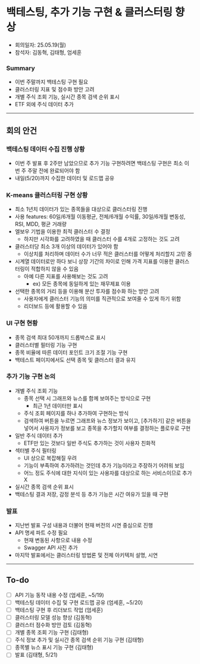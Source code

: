 # 백테스팅, 추가 기능 구현 & 클러스터링 향상

- 회의일자: 25.05.19(월)
- 참석자: 김동혁, 김태형, 엄세훈

### Summary

- 이번 주말까지 백테스팅 구현 필요
- 클러스터링 지표 및 점수화 방안 고려
- 개별 주식 조회 기능, 실시간 종목 검색 순위 표시
- ETF 외에 주식 데이터 추가

---

## 회의 안건

### 백테스팅 데이터 수집 진행 상황

- 이번 주 발표 후 2주만 남았으므로 추가 기능 구현하려면 백테스팅 구현은 최소 이번 주 주말 전에 완료되어야 함
- 내일(5/20)까지 수집한 데이터 및 로드맵 공유

### K-means 클러스터링 구현 상황

- 최소 1년치 데이터가 있는 종목들을 대상으로 클러스터링 진행
- 사용 features: 60일/6개월 이동평균, 전체/6개월 수익률, 30일/6개월 변동성, RSI, MDD, 평균 거래량
- 엘보우 기법을 이용한 최적 클러스터 수 결정
    - 하지만 시각화를 고려하였을 때 클러스터 수를 4개로 고정하는 것도 고려
- 클러스터당 최소 3개 이상의 데이터가 있어야 함
    - 이상치를 처리하며 데이터 수가 너무 적은 클러스터를 어떻게 처리할지 고민 중
- 시계열 데이터로만 하다 보니 상장 기간의 차이로 인해 가격 지표를 이용한 클러스터링이 적합하지 않을 수 있음
    - 아예 다른 지표를 사용해보는 것도 고려
        - ex) 모든 종목에 동일하게 있는 재무제표 이용
- 선택한 종목의 거리 등을 이용해 분산 투자를 점수화 하는 방안 고려
    - 사용자에게 클러스터 기능의 의미를 직관적으로 보여줄 수 있게 하기 위함
    - 리더보드 등에 활용할 수 있음

### UI 구현 현황

- 종목 검색 최대 50개까지 드롭박스로 표시
- 클러스터별 필터링 기능 구현
- 종목 비율에 따른 데이터 포인트 크기 조절 기능 구현
- 백테스트 페이지에서도 선택 종목 및 클러스터 결과 유지

### 추가 기능 구현 논의

- 개별 주식 조회 기능
    - 종목 선택 시 그래프와 뉴스를 함께 보여주는 방식으로 구현
        - 최근 1년 데이터만 표시
    - 주식 조회 페이지를 하나 추가하여 구현하는 방식
    - 검색하여 버튼을 누르면 그래프와 뉴스 정보가 보이고, [추가하기] 같은 버튼을 넣어서 사용자가 정보를 보고 종목을 추가할지 여부를 결정하는 플로우로 구현
- 일반 주식 데이터 추가
    - ETF만 있는 것보다 일반 주식도 추가하는 것이 사용자 친화적
- 섹터별 주식 필터링
    - UI 상으로 복잡해질 우려
    - 기능이 부족하여 추가하려는 것인데 추가 기능이라고 주장하기 어려워 보임
    - 어느 정도 주식에 대한 지식이 있는 사용자를 대상으로 하는 서비스이므로 추가 X
- 실시간 종목 검색 순위 표시
- 백테스팅 결과 저장, 감정 분석 등 추가 기능은 시간 여유가 있을 때 구현

### 발표

- 지난번 발표 구성 내용과 더불어 현재 버전의 시연 중심으로 진행
- API 명세 파트 수정 필요
    - 현재 변동된 사항으로 내용 수정
    - Swagger API 사진 추가
- 마지막 발표에서는 클러스터링 방법론 및 전체 아키텍처 설명, 시연

---

## To-do

- [ ]  API 기능 동작 내용 수정 (엄세훈, ~5/19)
- [ ]  백테스팅 데이터 수집 및 구현 로드맵 공유 (엄세훈, ~5/20)
- [ ]  백테스팅 구현 후 리더보드 작업 (엄세훈)
- [ ]  클러스터링 모델 성능 향상 (김동혁)
- [ ]  클러스터 점수화 방안 검토 (김동혁)
- [ ]  개별 종목 조회 기능 구현 (김태형)
- [ ]  주식 정보 추가 및 실시간 종목 검색 순위 기능 구현 (김태형)
- [ ]  종목별 뉴스 표시 기능 구현 (김태형)
- [ ]  발표 (김태형, 5/21)
